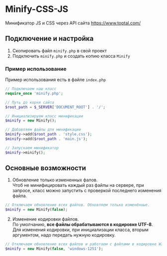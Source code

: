 # Minify-CSS-JS
Минификатор JS и CSS через API сайта https://www.toptal.com/

## Подключение и настройка
1. Скопировать файл `minify.php` в свой проект
2. Подключить `minify.php` и создать копию класса `Minify`

### Пример использование
Пример использования есть в файле `index.php`

```php
// Подключаем наш класс
require_once 'minify.php';

// Путь до корня сайта
$root_path = $_SERVER['DOCUMENT_ROOT'] . '/';

// Инициализируем класс минификации
$minify = new Minify();

// Добавляем файлы для минификации
$minify->add($root_path . 'style.css');
$minify->add($root_path . 'main.js');

// Запускаем минификатор
$minify->minify();
```

## Основные возможности
1. Обновление только измененных фалов.  
Чтоб не минифицировать каждый раз файлы на сервере, при запросе, класс можно запустить с проверкой последнего изменения файла.
```php
// Отключаем обновление всех файлов. Обновляем только изменённые.
$minify = new Minify(false);
```
2. Изменение кодировки файлов.  
По умолчанию, **все файлы обрабатываются в кодировке UTF-8**. Для изменения кодировки, при инициализации класса, вторым аргументом, надо передать нужную кодировку.
```php
// Отключаем обновление всех файлов и работаем с файлами в кодировке WIN-1251.
$minify = new Minify(false, 'windows-1251');
```
